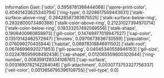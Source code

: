 Information Gain:
['odor', 0.5958781388444068]
['spore-print-color', 0.40401433625340794]
['ring-type', 0.3208617569443631]
['stalk-surface-above-ring', 0.29428587393975525]
['stalk-surface-below-ring', 0.2832600073480388]
['stalk-color-above-ring', 0.21231027394970714]
['stalk-color-below-ring', 0.19333257492569556]
['stalk-shape', 0.1906400960859973]
['gill-color', 0.14749977019847527]
['cap-color', 0.13513142462572947]
['bruises', 0.0970673636730559]
['population', 0.076099270405944]
['habitat', 0.06978318846911502]
['stalk-root', 0.06746996920271853]
['gill-spacing', 0.04045340558946153]
['gill-size', 0.022478595908492438]
['cap-shape', 0.012065559600302644]
['ring-number', 0.008359129334108761]
['cap-surface', 0.0031690782142284046]
['gill-attachment', 0.0030773753327756337]
['veil-color', 0.0013656795396109755]
['veil-type', 0.0]
